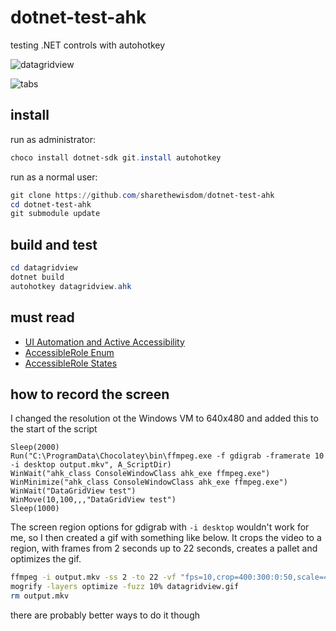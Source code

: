 # dotnet-test-ahk
testing .NET controls with autohotkey

![datagridview](https://github.com/user-attachments/assets/b531a876-8788-4ce2-8f1a-d7c3124408f2)

![tabs](https://github.com/user-attachments/assets/7be23d44-a3e0-4529-aa63-518fff85cc55)

## install

run as administrator:

```powershell
choco install dotnet-sdk git.install autohotkey
```

run as a normal user:

```powershell
git clone https://github.com/sharethewisdom/dotnet-test-ahk
cd dotnet-test-ahk
git submodule update
```

## build and test

```powershell
cd datagridview
dotnet build
autohotkey datagridview.ahk
```

## must read

* [UI Automation and Active Accessibility](https://learn.microsoft.com/en-us/windows/win32/winauto/uiauto-msaa)
* [AccessibleRole Enum](https://learn.microsoft.com/en-us/dotnet/api/system.windows.forms.accessiblerole)
* [AccessibleRole States](https://learn.microsoft.com/en-us/dotnet/api/system.windows.forms.accessiblestates)

## how to record the screen

I changed the resolution ot the Windows VM to 640x480 and added this to the start of the script

```autohotkey
Sleep(2000)
Run("C:\ProgramData\Chocolatey\bin\ffmpeg.exe -f gdigrab -framerate 10 -i desktop output.mkv", A_ScriptDir)
WinWait("ahk_class ConsoleWindowClass ahk_exe ffmpeg.exe")
WinMinimize("ahk_class ConsoleWindowClass ahk_exe ffmpeg.exe")
WinWait("DataGridView test")
WinMove(10,100,,,"DataGridView test")
Sleep(1000)
```

The screen region options for gdigrab with `-i desktop` wouldn't work for me, so I then created a gif with something like below. 
It crops the video to a region, with frames from 2 seconds up to 22 seconds, creates a pallet and optimizes the gif.

```sh
ffmpeg -i output.mkv -ss 2 -to 22 -vf "fps=10,crop=400:300:0:50,scale=400:-1:flags=lanczos,split[s0][s1];[s0]palettegen[p];[s1][p]paletteuse" -loop 0 datagridview.gif
mogrify -layers optimize -fuzz 10% datagridview.gif
rm output.mkv
```

there are probably better ways to do it though

